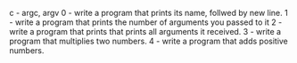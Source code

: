 c - argc, argv
0 - write a program that prints its name, follwed by new line.
1 - write a program that prints the number of arguments you passed to it
2 - write a program that prints that prints all arguments it received.
3 - write a program that multiplies two numbers.
4 - write a program that adds positive numbers.
